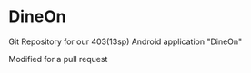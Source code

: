 DineOn
======

Git Repository for our 403(13sp) Android application "DineOn"

Modified for a pull request